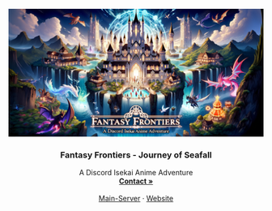 <br />
<div align="center">
  <a href="https://discord.gg/desky">
    <img src=".github/assets/fantasy-frontiers.png" alt="Logo">
  </a>

  <h3 align="center">Fantasy Frontiers - Journey of Seafall</h3>

  <p align="center">
    A Discord Isekai Anime Adventure
    <br />
    <a href="https://discord.com/users/216487432667791360"><strong>Contact »</strong></a>
    <br />
    <br />
    <a href="https://discord.gg/devsky">Main-Server</a>
    ·
    <a href="https://devsky.one">Website</a>
  </p>
</div>

